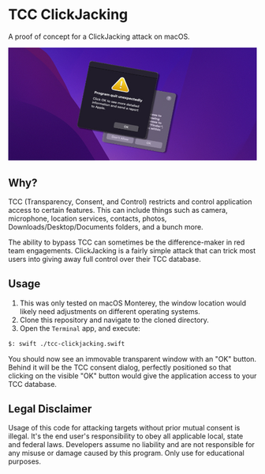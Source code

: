 # TCC ClickJacking
A proof of concept for a ClickJacking attack on macOS.

<p align="center">
<img src="./resources/clickjacking.jpg" />
</p>

## Why?
TCC (Transparency, Consent, and Control) restricts and control application access to certain features.
This can include things such as camera, microphone, location services, contacts, photos, Downloads/Desktop/Documents folders, and a bunch more.

The ability to bypass TCC can sometimes be the difference-maker in red team engagements.
ClickJacking is a fairly simple attack that can trick most users into giving away full control over their TCC database.


## Usage

1. This was only tested on macOS Monterey, the window location would likely need adjustments on different operating systems.
2. Clone this repository and navigate to the cloned directory.
3. Open the `Terminal` app, and execute:
```sh
$: swift ./tcc-clickjacking.swift
```

You should now see an immovable transparent window with an "OK" button. Behind it will be the TCC consent dialog, perfectly positioned so that clicking on the visible "OK" button would give the application access to your TCC database.

## Legal Disclaimer
Usage of this code for attacking targets without prior mutual consent is illegal. It's the end user's responsibility to obey all applicable local, state and federal laws. Developers assume no liability and are not responsible for any misuse or damage caused by this program. Only use for educational purposes.
